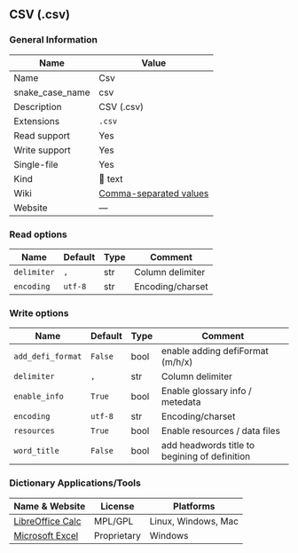 
## CSV (.csv) ##

### General Information ###
Name | Value
---- | -------
Name | Csv
snake_case_name | csv
Description | CSV (.csv)
Extensions | `.csv`
Read support | Yes
Write support | Yes
Single-file | Yes
Kind | 📝 text
Wiki | [Comma-separated values](https://en.wikipedia.org/wiki/Comma-separated_values)
Website | ―


### Read options ###
Name | Default | Type | Comment
---- | ------- | ---- | -------
`delimiter` | `,` | str | Column delimiter
`encoding` | `utf-8` | str | Encoding/charset

### Write options ###
Name | Default | Type | Comment
---- | ------- | ---- | -------
`add_defi_format` | `False` | bool | enable adding defiFormat (m/h/x)
`delimiter` | `,` | str | Column delimiter
`enable_info` | `True` | bool | Enable glossary info / metedata
`encoding` | `utf-8` | str | Encoding/charset
`resources` | `True` | bool | Enable resources / data files
`word_title` | `False` | bool | add headwords title to begining of definition



### Dictionary Applications/Tools ###
Name & Website | License | Platforms
-------------- | ------- | ---------
[LibreOffice Calc](https://www.libreoffice.org/discover/calc/) | MPL/GPL | Linux, Windows, Mac
[Microsoft Excel](https://www.microsoft.com/en-us/microsoft-365/excel) | Proprietary | Windows
